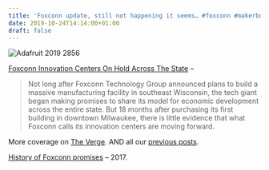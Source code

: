```yaml
---
title: 'Foxconn update, still not happening it seems… #foxconn #makerbusiness'
date: 2019-10-24T14:14:00+01:00
draft: false
---
```


![Adafruit 2019 2856](https://cdn-blog.adafruit.com/uploads/2019/10/adafruit_2019_2856.jpg)

[Foxconn Innovation Centers On Hold Across The State](https://www.wpr.org/foxconn-innovation-centers-hold-across-state) –

> Not long after Foxconn Technology Group announced plans to build a massive manufacturing facility in southeast Wisconsin, the tech giant began making promises to share its model for economic development across the entire state. But 18 months after purchasing its first building in downtown Milwaukee, there is little evidence that what Foxconn calls its innovation centers are moving forward.

More coverage on [The Verge](https://www.theverge.com/2019/10/23/20929453/foxconn-innovation-centers-on-hold-wisconsin-mount-pleasant-trump-deal). AND all our [previous posts](https://blog.adafruit.com/?s=Foxconn).

[History of Foxconn promises](https://blog.adafruit.com/2017/07/27/history-of-foxconn-promises-foxconn-makerbusiness/) – 2017.
